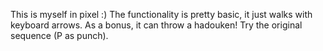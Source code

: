 This is myself in pixel :)
The functionality is pretty basic, it just walks with keyboard arrows.
As a bonus, it can throw a hadouken! Try the original sequence (P as punch).
